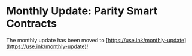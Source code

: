 # Monthly Update: Parity Smart Contracts

The monthly update has been moved to [https://use.ink/monthly-update](https://use.ink/monthly-update)!

